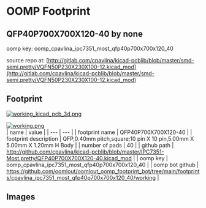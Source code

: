 # OOMP Footprint  
## QFP40P700X700X120-40  by none  
  
oomp key: oomp_cpavlina_ipc7351_most_qfp40p700x700x120_40  
  
source repo at: [http://gitlab.com/cpavlina/kicad-pcblib/blob/master/smd-semi.pretty/VQFN50P230X230X100-12.kicad_mod](http://gitlab.com/cpavlina/kicad-pcblib/blob/master/smd-semi.pretty/VQFN50P230X230X100-12.kicad_mod)  
## Footprint  
  
[![working_kicad_pcb_3d.png](working_kicad_pcb_3d_600.png)](working_kicad_pcb_3d.png)  
  
[![working.png](working_600.png)](working.png)  
| name | value | 
| --- | --- | 
| footprint name | QFP40P700X700X120-40 | 
| footprint description | QFP,0.40mm pitch,square;10 pin X 10 pin,5.00mm X 5.00mm X 1.20mm H Body | 
| number of pads | 40 | 
| github path | http://github.com/cpavlina/kicad-pcblib/blob/master/IPC7351-Most.pretty/QFP40P700X700X120-40.kicad_mod | 
| oomp key | oomp_cpavlina_ipc7351_most_qfp40p700x700x120_40 | 
| oomp bot github | https://github.com/oomlout/oomlout_oomp_footprint_bot/tree/main/footprints/cpavlina_ipc7351_most_qfp40p700x700x120_40/working | 
## Images  
